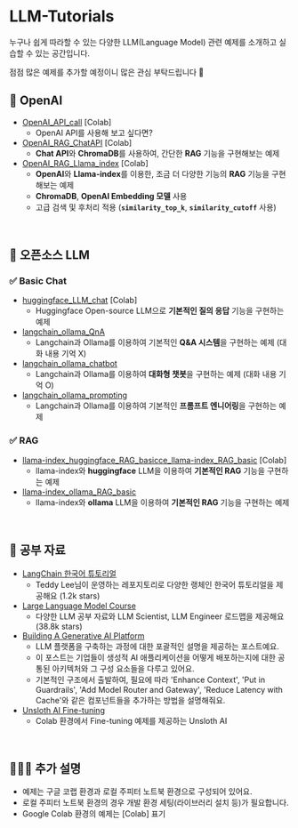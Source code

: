 # LLM-Tutorials

누구나 쉽게 따라할 수 있는 다양한 LLM(Language Model) 관련 예제를 소개하고 실습할 수 있는 공간입니다. 

점점 많은 예제를 추가할 예정이니 많은 관심 부탁드립니다 🤗

## 📌 OpenAI
- [OpenAI_API_call](OpenAI/OpenAI_API_call.ipynb) [Colab]
    - OpenAI API를 사용해 보고 싶다면?
- [OpenAI_RAG_ChatAPI](OpenAI/OpenAI_RAG_ChatAPI.ipynb) [Colab]
    - **Chat API**와 **ChromaDB**를 사용하여, 간단한 **RAG** 기능을 구현해보는 예제
- [OpenAI_RAG_Llama_index](OpenAI/OpenAI_RAG_Llama_index.ipynb) [Colab]
    - **OpenAI**와 **Llama-index**를 이용한, 조금 더 다양한 기능의 **RAG** 기능을 구현해보는 예제
    - **ChromaDB**, **OpenAI Embedding 모델** 사용
    - 고급 검색 및 후처리 적용 (**`similarity_top_k`**, **`similarity_cutoff`** 사용)
<br>


## 📌 오픈소스 LLM
### ✅ Basic Chat
- [huggingface_LLM_chat](Open-source_LLM/basic_chat/huggingface_LLM_chat.ipynb) [Colab]
  - Huggingface Open-source LLM으로 **기본적인 질의 응답** 기능을 구현하는 예제
- [langchain_ollama_QnA](Open-source_LLM/basic_chat/langchain_ollama_QnA.ipynb)
  - Langchain과 Ollama를 이용하여 기본적인 **Q&A 시스템**을 구현하는 예제 (대화 내용 기억 X)
- [langchain_ollama_chatbot](Open-source_LLM/basic_chat/langchain_ollama_chatbot.ipynb)
  - Langchain과 Ollama를 이용하여 **대화형 챗봇**을 구현하는 예제 (대화 내용 기억 O)
- [langchain_ollama_prompting](Open-source_LLM/basic_chat/langchain_ollama_prompting.ipynb)
  - Langchain과 Ollama를 이용하여 기본적인 **프롬프트 엔니어링**을 구현하는 예제

### ✅ RAG
- [llama-index_huggingface_RAG_basicce_llama-index_RAG_basic](Open-source_LLM/rag/llama-index_huggingface_RAG_basic.ipynb) [Colab]
  - llama-index와 **huggingface** LLM을 이용하여 **기본적인 RAG** 기능을 구현하는 예제
- [llama-index_ollama_RAG_basic](Open-source_LLM/rag/llama-index_ollama_RAG_basic.ipynb)
  - llama-index와 **ollama** LLM을 이용하여 **기본적인 RAG** 기능을 구현하는 예제
<br>

 
## 📌 공부 자료
- [LangChain 한국어 튜토리얼](https://github.com/teddylee777/langchain-kr)
    - Teddy Lee님이 운영하는 레포지토리로 다양한 랭체인 한국어 튜토리얼을 제공해요 (1.2k stars) 
- [Large Language Model Course](https://github.com/mlabonne/llm-course)
    - 다양한 LLM 공부 자료와 LLM Scientist, LLM Engineer 로드맵을 제공해요 (38.8k stars)
- [Building A Generative AI Platform](https://huyenchip.com/2024/07/25/genai-platform.html)
    - LLM 플랫폼을 구축하는 과정에 대한 포괄적인 설명을 제공하는 포스트예요.
    - 이 포스트는 기업들이 생성적 AI 애플리케이션을 어떻게 배포하는지에 대한 공통된 아키텍처와 그 구성 요소들을 다루고 있어요.
    - 기본적인 구조에서 출발하여, 필요에 따라 'Enhance Context', 'Put in Guardrails', 'Add Model Router and Gateway', 'Reduce Latency with Cache'와 같은 컴포넌트들을 추가하는 방법을 설명해줘요.
- [Unsloth AI Fine-tuning](https://huggingface.co/unsloth)
    - Colab 환경에서 Fine-tuning 예제를 제공하는 Unsloth AI
<br>


## 🙋🏻‍♂️ 추가 설명 
- 예제는 구글 코랩 환경과 로컬 주피터 노트북 환경으로 구성되어 있어요. 
- 로컬 주피터 노트북 환경의 경우 개발 환경 세팅(라이브러리 설치 등)가 필요합니다.
- Google Colab 환경의 예제는 [Colab] 표기
